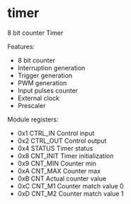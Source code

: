 # timer
8 bit counter Timer 

Features:

- 8 bit counter
- Interruption generation
- Trigger generation
- PWM generation
- Input pulses counter
- External clock
- Prescaler

Module registers:


- 0x1	CTRL_IN	Control input
- 0x2	CTRL_OUT	Control output
- 0x4	STATUS	Timer status 
- 0x8	CNT_INIT	Timer initialization
- 0x9	CNT_MIN	Counter min 
- 0xA	CNT_MAX	Counter max 
- 0xB	CNT	Actual counter value
- 0xC	CNT_M1	Counter match value 0
- 0xD	CNT_M2	Counter match value 1

